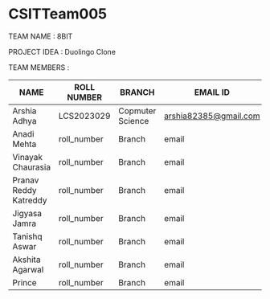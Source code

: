 # CSITTeam005
TEAM NAME : 8BIT

PROJECT IDEA : Duolingo Clone

TEAM MEMBERS :

| NAME | ROLL NUMBER | BRANCH | EMAIL ID | GITHUB ID |
| ---- | ---- | ---- | ---- | ---- |
| Arshia Adhya | LCS2023029 | Copmuter Science | arshia82385@gmail.com | ArshiaAdhya |
| Anadi Mehta | roll_number | Branch | email | github id |
| Vinayak Chaurasia | roll_number | Branch | email | github id |
| Pranav Reddy Katreddy | roll_number | Branch | email | github id |
| Jigyasa Jamra | roll_number | Branch | email | github id |
| Tanishq Aswar | roll_number | Branch | email | github id |
| Akshita Agarwal | roll_number | Branch | email | github id |
| Prince | roll_number | Branch | email | github id |

